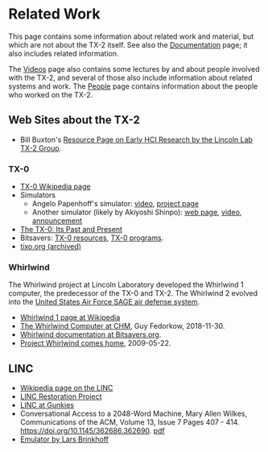 # Related Work

This page contains some information about related work and material,
but which are not about the TX-2 itself.  See also the
[Documentation](documentation) page; it also includes related
information.

The [Videos](videos) page also contains some lectures by and about
people involved with the TX-2, and several of those also include
information about related systems and work.  The [People](people) page
contains information about the people who worked on the TX-2.

## Web Sites about the TX-2

- Bill Buxton's [Resource Page on Early HCI Research by the Lincoln
  Lab TX-2 Group](https://www.billbuxton.com/Lincoln.html).

### TX-0

- [TX-0 Wikipedia page](https://en.wikipedia.org/wiki/TX-0)
- Simulators
   - Angelo Papenhoff's simulator:
     [video](https://www.youtube.com/watch?v=cs0spdmnaag), [project
     page](https://hackaday.io/project/191985-blincolnlights-18)
   - Another simulator (likely by Akiyoshi Shinpo): [web
     page](https://www.wizforest.com/tech/tx-0/),
     [video](https://www.youtube.com/watch?v=w5NK6d4GX9A),
     [announcement](https://www.wizforest.com/diary/130710.html)
- [The TX-0: Its Past and
  Present](https://web.archive.org/web/20020426085021/http://ed-thelen.org/comp-hist/TheCompMusRep/TCMR-V08.html)
- Bitsavers: [TX-0 resources](http://www.bitsavers.org/pdf/mit/tx-0/),
  [TX-0 programs](http://www.bitsavers.org/bits/MIT/tx-0/).
- [tixo.org
  (archived)](https://web.archive.org/web/20110722041750/http://tixo.org/welcome)

### Whirlwind

The Whirlwind project at Lincoln Laboratory developed the Whirlwind 1
computer, the predecessor of the TX-0 and TX-2.  The Whirlwind 2
evolved into the [United States Air Force SAGE air defense
system](https://en.wikipedia.org/wiki/Semi-Automatic_Ground_Environment).


-  [Whirlwind 1 page at Wikipedia](https://en.wikipedia.org/wiki/Whirlwind_I)
-  [The Whirlwind Computer at
   CHM](https://computerhistory.org/blog/the-whirlwind-computer-at-chm/),
   Guy Fedorkow, 2018-11-30.
-  [Whirlwind documentation at Bitsavers.org](http://www.bitsavers.org/pdf/mit/whirlwind/).
-  [Project Whirlwind comes home](https://news.mit.edu/2009/whirlwind-0522), 2009-05-22.

## LINC

-   [Wikipedia page on the LINC](https://en.wikipedia.org/wiki/LINC)
-   [LINC Restoration Project](https://www.digibarn.com/stories/linc/)
-   [LINC at Gunkies](https://gunkies.org/wiki/LINC)
-   Conversational Access to a 2048-Word Machine, Mary Allen Wilkes,
    Communications of the ACM, Volume 13, Issue 7 Pages
    407 - 414. https://doi.org/10.1145/362686.362690. [pdf](https://www.digibarn.com/stories/linc/documents/LINC-Mary-Allen-Wilkes/Conversational-Access-CACM-1970.pdf)
-   [Emulator by Lars
    Brinkhoff](https://github.com/larsbrinkhoff/open-simh/tree/lars/linc/linc)
